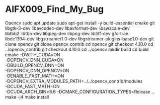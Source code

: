 # AIFX009_Find_My_Bug





Opencv
sudo apt update
sudo apt-get install -y build-essential cmake git libgtk-3-dev libavcodec-dev libavformat-dev libswscale-dev \
    libtbb2 libtbb-dev libjpeg-dev libpng-dev libtiff-dev gfortran \
    libdc1394-dev libgstreamer1.0-dev libgstreamer-plugins-base1.0-dev
git clone opencv
git clone opencv_contrib
cd opencv
git checkout 4.10.0
cd ../opencv_contrib
git checkout 4.10.0
cd ../opencv
mkdir build
cd build
cmake   -DWITH_CUDA=ON \
        -DOPENCV_DNN_CUDA=ON \
        -DBUILD_OPENCV_DNN=ON \
        -DOPENCV_DNN_OPENCV=ON \
        -DENABLE_FAST_MATH=ON \
        -DOPENCV_EXTRA_MODULES_PATH=../../opencv_contrib/modules \
        -DCUDA_FAST_MATH=ON \
        -DCUDA_ARCH_BIN=8.6 -DCMAKE_CONFIGURATION_TYPES=Release ..
make -j4
make install




